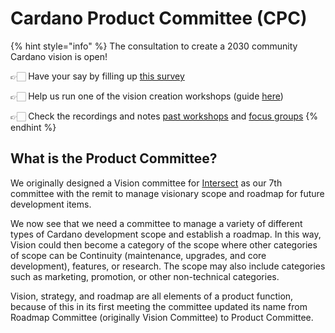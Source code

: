 # Cardano Product Committee (CPC)

{% hint style="info" %}
The consultation to create a 2030 community Cardano vision is open!&#x20;

👉🏻 Have your say by filling up [this survey](https://forms.gle/Zv1jcqdUCrKwFQxP6)&#x20;

👉🏻 Help us run one of the vision creation workshops (guide [here](committee-outcomes/2030-long-term-cardano-vision/help-us-collect-insights/run-a-workshop.md))

👉🏻 Check the recordings and notes [past workshops](committee-outcomes/2030-long-term-cardano-vision/insights-collected/insights-collection-workshops/) and [focus groups](committee-outcomes/2030-long-term-cardano-vision/insights-collected/focus-groups/)
{% endhint %}

## What is the Product Committee?

We originally designed a Vision committee for [Intersect](https://docs.intersectmbo.org/) as our 7th committee with the remit to manage visionary scope and roadmap for future development items.&#x20;

We now see that we need a committee to manage a variety of different types of Cardano development scope and establish a roadmap. In this way, Vision could then become a category of the scope where other categories of scope can be Continuity (maintenance, upgrades, and core development), features, or research. The scope may also include categories such as marketing, promotion, or other non-technical categories.

Vision, strategy, and roadmap are all elements of a product function, because of this in its first meeting the committee updated its name from Roadmap Committee (originally Vision Committee) to Product Committee.
